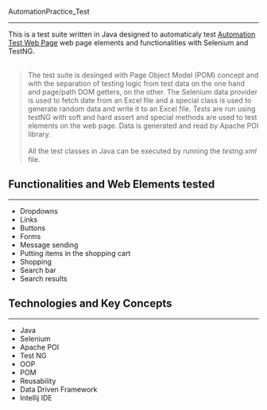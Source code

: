 AutomationPractice_Test
***
This is a test suite written in Java designed to automaticaly test [Automation Test Web Page](http://automationpractice.com/index.php) web page elements and functionalities with Selenium and TestNG.<br><br>
> The test suite is desinged with Page Object Model (POM) concept and with the separation of testing logic from test data on the one hand and page/path DOM getters, on the other.
> The Selenium data provider is used to fetch date from an Excel file and a special class is used to generate random data and write it to an Excel file.
> Tests are run using testNG with soft and hard assert and special methods are used to test elements on the web page.
> Data is generated and read by Apache POI library.<br><br>
> All the test classes in Java can be executed by running the *testng.xml* file.
## Functionalities and Web Elements tested
***
- Dropdowns
- Links
- Buttons
- Forms
- Message sending
- Putting items in the shopping cart
- Shopping
- Search bar
- Search results
## Technologies and Key Concepts
***
- Java
- Selenium
- Apache POI
- Test NG
- OOP
- POM
- Reusability
- Data Driven Framework
- Intellij IDE
<br>
<br>

